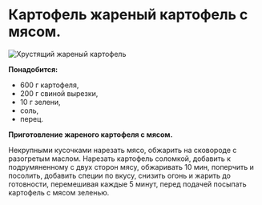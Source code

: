 # Картофель жареный картофель с мясом.

![Хрустящий жареный картофель](/images/Kulinar/Second/hrust_kartofel_5.jpg 'Хрустящий жареный картофель')

**Понадобится:**

- 600 г картофеля,
- 200 г свиной вырезки,
- 10 г зелени,
- соль,
- перец.

**Приготовление жареного картофеля с мясом.**

Некрупными кусочками нарезать мясо, обжарить на сковороде с разогретым маслом. Нарезать картофель соломкой, добавить к подрумяненному с двух сторон мясу, обжаривать 10 мин, поперчить и посолить, добавить специи по вкусу, снизить огонь и жарить до готовности, перемешивая каждые 5 минут, перед подачей посыпать картофель с мясом зеленью.
